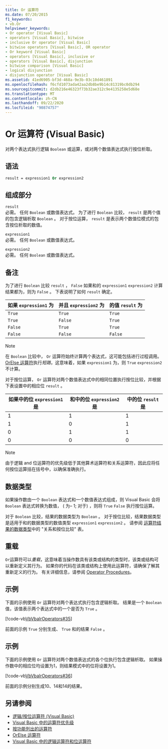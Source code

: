 ```yaml
---
title: Or 运算符
ms.date: 07/20/2015
f1_keywords:
- vb.Or
helpviewer_keywords:
- Or operator [Visual Basic]
- operators [Visual Basic], bitwise
- inclusive Or operator [Visual Basic]
- bitwise operators [Visual Basic], OR operator
- Or keyword [Visual Basic]
- operators [Visual Basic], inclusive or
- operators [Visual Basic], disjunction
- bitwise comparison [Visual Basic]
- logical disjunction
- disjunction operator [Visual Basic]
ms.assetid: 41ed6905-bf3d-468a-9e3b-03c10d461891
ms.openlocfilehash: f6cfd1073ada42aa2db8be9b14c81319bc0db294
ms.sourcegitcommit: d2db216e46323f73b32ae312c9e4135258e5d68e
ms.translationtype: MT
ms.contentlocale: zh-CN
ms.lasthandoff: 09/22/2020
ms.locfileid: "90874757"
---
```

# <a name="or-operator-visual-basic"></a>Or 运算符 (Visual Basic)

对两个表达式执行逻辑 `Boolean` 或运算，或对两个数值表达式执行按位析取。  
  
## <a name="syntax"></a>语法  
  
```vb  
result = expression1 Or expression2  
```  
  
## <a name="parts"></a>组成部分  

 `result`  
 必需。 任何 `Boolean` 或数值表达式。 为了进行 `Boolean` 比较， `result` 是两个值的包含逻辑析取 `Boolean` 。 对于按位运算， `result` 是表示两个数值位模式的包含按位析取的数值。  
  
 `expression1`  
 必需。 任何 `Boolean` 或数值表达式。  
  
 `expression2`  
 必需。 任何 `Boolean` 或数值表达式。  
  
## <a name="remarks"></a>备注  

 为了进行 `Boolean` 比较 `result` ， `False` 如果和的 `expression1` `expression2` 计算结果都为，则为 `False` 。 下表说明了如何 `result` 确定。  
  
|如果 `expression1` 为 |并且 `expression2` 为|的值 `result` 为|  
|-------------------------|--------------------------|------------------------------|  
|`True`|`True`|`True`|  
|`True`|`False`|`True`|  
|`False`|`True`|`True`|  
|`False`|`False`|`False`|  
  
> [!NOTE]
> 在 `Boolean` 比较中， `Or` 运算符始终计算两个表达式，这可能包括进行过程调用。 [OrElse 运算符](orelse-operator.md)执行*短路*，这意味着，如果 `expression1` 为，则 `True` `expression2` 不计算。  
  
 对于按位运算， `Or` 运算符对两个数值表达式中的相同位置执行按位比较，并根据下表设置中的相应位 `result` 。  
  
|如果中的位 `expression1` 是|和中的位 `expression2` 是|中的位 `result` 是|  
|--------------------------------|---------------------------------|----------------------------|  
|1|1|1|  
|1|0|1|  
|0|1|1|  
|0|0|0|  
  
> [!NOTE]
> 由于逻辑 and 位运算符的优先级低于其他算术运算符和关系运算符，因此应将任何按位运算括在括号中，以确保准确执行。  
  
## <a name="data-types"></a>数据类型  

 如果操作数由一个 `Boolean` 表达式和一个数值表达式组成，则 Visual Basic 会将 `Boolean` 表达式转换为数值， ( 为– 1; 对于) ，则将 `True` `False` 执行按位运算。  
  
 对于 `Boolean` 比较，结果的数据类型为 `Boolean` 。 对于按位比较，结果数据类型是适用于和的数据类型的数值类型 `expression1` `expression2` 。 请参阅 [运算符结果的数据类型](data-types-of-operator-results.md)中的 "关系和按位比较" 表。  
  
## <a name="overloading"></a>重载  

 `Or`运算符可以*重载*，这意味着当操作数具有该类或结构的类型时，该类或结构可以重新定义其行为。 如果你的代码在该类或结构上使用此运算符，请确保了解其重新定义的行为。 有关详细信息，请参阅 [Operator Procedures](../../programming-guide/language-features/procedures/operator-procedures.md)。  
  
## <a name="example"></a>示例  

 下面的示例使用 `Or` 运算符对两个表达式执行包含逻辑析取。 结果是一个 `Boolean` 值，该值表示两个表达式中的一个是否为 `True` 。  
  
 [!code-vb[VbVbalrOperators#35](~/samples/snippets/visualbasic/VS_Snippets_VBCSharp/VbVbalrOperators/VB/Class1.vb#35)]  
  
 前面的示例 `True` 分别生成、 `True` 和的结果 `False` 。  
  
## <a name="example"></a>示例  

 下面的示例使用 `Or` 运算符对两个数值表达式的各个位执行包含逻辑析取。 如果操作数中的相应位均设置为1，则结果模式中的位将设置为1。  
  
 [!code-vb[VbVbalrOperators#36](~/samples/snippets/visualbasic/VS_Snippets_VBCSharp/VbVbalrOperators/VB/Class1.vb#36)]  
  
 前面的示例分别生成10、14和14的结果。  
  
## <a name="see-also"></a>另请参阅

- [逻辑/按位运算符 (Visual Basic)](logical-bitwise-operators.md)
- [Visual Basic 中的运算符优先级](operator-precedence.md)
- [按功能列出的运算符](operators-listed-by-functionality.md)
- [OrElse 运算符](orelse-operator.md)
- [Visual Basic 中的逻辑运算符和位运算符](../../programming-guide/language-features/operators-and-expressions/logical-and-bitwise-operators.md)
